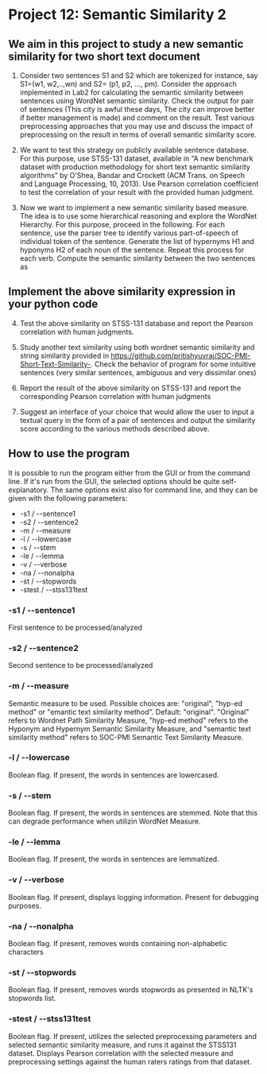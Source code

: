 # Project 12: Semantic Similarity 2

## We aim in this project to study a new semantic similarity for two short text document

1. Consider two sentences S1 and S2 which are tokenized for instance, say S1=(w1, w2,..,wn) and S2= (p1, p2, …, pm). Consider the approach implemented in Lab2 for calculating the semantic similarity between sentences using WordNet semantic similarity. Check the output for pair of sentences  (This city is awful these days, The city can improve better if better management is made) and comment on the result. Test various preprocessing approaches that you may use and discuss the impact of preprocessing on the result in terms of overall semantic similarity score.

2. We want to test this strategy on publicly available sentence database. For this purpose, use STSS-131 dataset, available in “A new benchmark dataset with production methodology for short text semantic similarity algorithms” by O’Shea, Bandar and Crockett (ACM Trans. on Speech and Language Processing, 10, 2013). Use Pearson correlation coefficient to test the correlation of your result with the provided human judgment. 

3.  Now we want to implement a new semantic similarity based measure. The idea is to use some hierarchical reasoning and explore the WordNet Hierarchy. For this purpose, proceed in the following. For each sentence, use the parser tree to identify various part-of-speech of individual token of the sentence. Generate the list of hypernyms H1 and hyponyms H2 of each noun of the sentence. Repeat this process for each verb. Compute the semantic similarity between the two sentences as

## Implement the above similarity expression in your python code

4. Test the above similarity on STSS-131 database and report the Pearson correlation with human judgments.

5. Study another text similarity using both wordnet semantic similarity and string similarity provided in https://github.com/pritishyuvraj/SOC-PMI-Short-Text-Similarity-. Check the behavior of program for some intuitive sentences (very similar sentences, ambiguous and very dissimilar ones)

6. Report the result of the above similarity on STSS-131 and report the corresponding Pearson correlation with human judgments

7. Suggest an interface of your choice that would allow the user to input a textual query in the form of a pair of sentences and output the similarity score according to the various methods described above.

## How to use the program

It is possible to run the program either from the GUI or from the command line. If it's run from the GUI, the selected options should be quite self-explanatory. The same options exist also for command line, and they can be given with the following parameters:

* -s1 / --sentence1
* -s2 / --sentence2
* -m / --measure
* -l / --lowercase
* -s / --stem
* -le / --lemma
* -v / --verbose
* -na / --nonalpha
* -st / --stopwords
* -stest / --stss131test

### -s1 / --sentence1
First sentence to be processed/analyzed

### -s2 / --sentence2
Second sentence to be processed/analyzed

### -m / --measure
Semantic measure to be used. Possible choices are: "original", "hyp-ed method" or "emantic text similarity method". Default: "original".
"Original" refers to Wordnet Path Similarity Measure, "hyp-ed method" refers to the Hyponym and Hypernym Semantic Similarity Measure, and "semantic text similarity method" refers to SOC-PMI Semantic Text Similarity Measure.

### -l / --lowercase
Boolean flag. If present, the words in sentences are lowercased.

### -s / --stem
Boolean flag. If present, the words in sentences are stemmed. Note that this can degrade performance when utilizin WordNet Measure.

### -le / --lemma
Boolean flag. If present, the words in sentences are lemmatized.

### -v / --verbose
Boolean flag. If present, displays logging information. Present for debugging purposes.

### -na / --nonalpha
Boolean flag. If present, removes words containing non-alphabetic characters

### -st / --stopwords
Boolean flag. If present, removes words stopwords as presented in NLTK's stopwords list.

### -stest / --stss131test
Boolean flag. If present, utilizes the selected preprocessing parameters and selected semantic similarity measure, and runs it against the STSS131 dataset. Displays Pearson correlation with the selected measure and preprocessing settings against the human raters ratings from that dataset.
